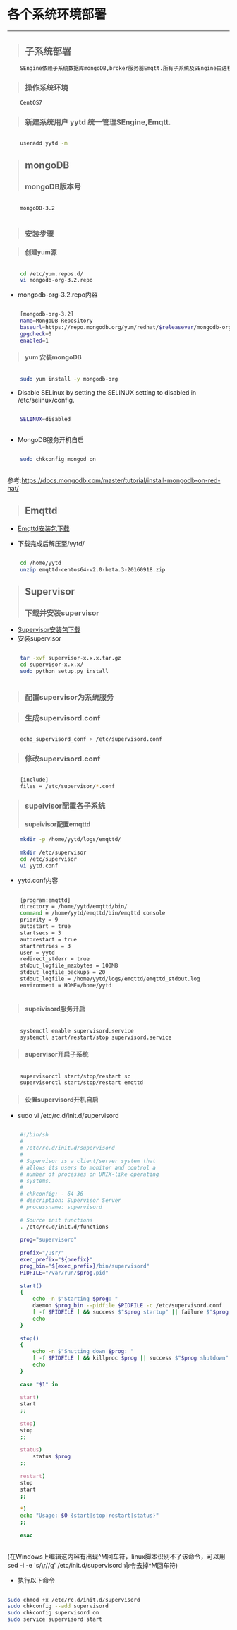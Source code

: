 各个系统环境部署
==================================================

--------------------------------------
> ## 子系统部署
```bash
	SEngine依赖子系统数据库mongoDB,broker服务器Emqtt.所有子系统及SEngine由进程管理工具Supervisor统一管理
```	
> ### 操作系统环境
```bash
	CentOS7
```
> ### 新建系统用户 yytd 统一管理SEngine,Emqtt.
```bash

	useradd yytd -m 

```

> ## mongoDB
> ### mongoDB版本号
```bash

	mongoDB-3.2
   
```
        
> ### 安装步骤

> #### 创建yum源
```bash

	cd /etc/yum.repos.d/
	vi mongodb-org-3.2.repo

```
- mongodb-org-3.2.repo内容

```bash

	[mongodb-org-3.2]
	name=MongoDB Repository
	baseurl=https://repo.mongodb.org/yum/redhat/$releasever/mongodb-org/3.2/x86_64/
	gpgcheck=0
	enabled=1

```

> #### yum 安装mongoDB
```bash

	sudo yum install -y mongodb-org

```

- Disable SELinux by setting the SELINUX setting to disabled in /etc/selinux/config.
```bash

	SELINUX=disabled
	
```

- MongoDB服务开机自启
```bash

	sudo chkconfig mongod on
	
```

参考:https://docs.mongodb.com/master/tutorial/install-mongodb-on-red-hat/


> ## Emqttd
- [Emqttd安装包下载](http://emqtt.com/downloads)

- 下载完成后解压至/yytd/
```bash

	cd /home/yytd
	unzip emqttd-centos64-v2.0-beta.3-20160918.zip

```

> ## Supervisor
> ### 下载并安装supervisor
- [Supervisor安装包下载](https://pypi.python.org/pypi/supervisor)
- 安装supervisor
```bash

	tar -xvf supervisor-x.x.x.tar.gz
	cd supervisor-x.x.x/
	sudo python setup.py install   
	
```

> ### 配置supervisor为系统服务

> ### 生成supervisord.conf
```bash

	echo_supervisord_conf > /etc/supervisord.conf

```

> ### 修改supervisord.conf
```bash

	[include]
	files = /etc/supervisor/*.conf

```
> ### supeivisor配置各子系统
> #### supeivisor配置emqttd
```bash
	mkdir -p /home/yytd/logs/emqttd/
	
	mkdir /etc/supervisor
	cd /etc/supervisor
	vi yytd.conf

```
- yytd.conf内容
```bash
	
	[program:emqttd]
	directory = /home/yytd/emqttd/bin/
	command = /home/yytd/emqttd/bin/emqttd console
	priority = 9
	autostart = true
	startsecs = 3
	autorestart = true
	startretries = 3
	user = yytd 
	redirect_stderr = true
	stdout_logfile_maxbytes = 100MB
	stdout_logfile_backups = 20
	stdout_logfile = /home/yytd/logs/emqttd/emqttd_stdout.log
	environment = HOME=/home/yytd
	

```
> #### supeivisord服务开启
```bash
	
	systemctl enable supervisord.service
	systemctl start/restart/stop supervisord.service

```
> #### supervisor开启子系统
```bash
	
	supervisorctl start/stop/restart sc
	supervisorctl start/stop/restart emqttd

```

> #### 设置supervisord开机自启
- sudo vi /etc/rc.d/init.d/supervisord 
```bash

	#!/bin/sh
	#
	# /etc/rc.d/init.d/supervisord
	#
	# Supervisor is a client/server system that
	# allows its users to monitor and control a
	# number of processes on UNIX-like operating
	# systems.
	#
	# chkconfig: - 64 36
	# description: Supervisor Server
	# processname: supervisord
	
	# Source init functions
	. /etc/rc.d/init.d/functions
	
	prog="supervisord"
	
	prefix="/usr/"
	exec_prefix="${prefix}"
	prog_bin="${exec_prefix}/bin/supervisord"
	PIDFILE="/var/run/$prog.pid"
	
	start()
	{
		echo -n $"Starting $prog: "
		daemon $prog_bin --pidfile $PIDFILE -c /etc/supervisord.conf
		[ -f $PIDFILE ] && success $"$prog startup" || failure $"$prog startup"
		echo
	}
	
	stop()
	{
		echo -n $"Shutting down $prog: "
		[ -f $PIDFILE ] && killproc $prog || success $"$prog shutdown"
		echo
	}
	
	case "$1" in
	
	start)
	start
	;;
	
	stop)
	stop
	;;
	
	status)
		status $prog
	;;
	
	restart)
	stop
	start
	;;
	
	*)
	echo "Usage: $0 {start|stop|restart|status}"
	;;
	
	esac
	
```
(在Windows上编辑这内容有出现^M回车符，linux脚本识别不了该命令，可以用sed -i -e 's/\r//g' /etc/init.d/supervisord 命令去掉^M回车符)

- 执行以下命令
```bash

sudo chmod +x /etc/rc.d/init.d/supervisord
sudo chkconfig --add supervisord
sudo chkconfig supervisord on
sudo service supervisord start

```
